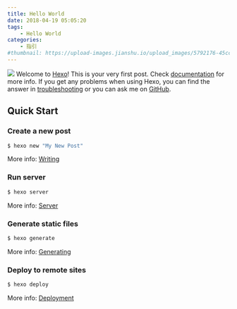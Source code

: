 ```yaml
---
title: Hello World
date: 2018-04-19 05:05:20
tags: 
    - Hello World
categories:
    - 指引
#thumbnail: https://upload-images.jianshu.io/upload_images/5792176-45cc6638af2a2dc6.jpg?imageMogr2/auto-orient/strip%7CimageView2/2/w/1240
---
```

![](https://upload-images.jianshu.io/upload_images/5792176-45cc6638af2a2dc6.jpg?imageMogr2/auto-orient/strip%7CimageView2/2/w/1240)
Welcome to [Hexo](https://hexo.io/)! This is your very first post. Check [documentation](https://hexo.io/docs/) for more info. If you get any problems when using Hexo, you can find the answer in [troubleshooting](https://hexo.io/docs/troubleshooting.html) or you can ask me on [GitHub](https://github.com/hexojs/hexo/issues).

<!-- more -->

## Quick Start

### Create a new post

``` bash
$ hexo new "My New Post"
```

More info: [Writing](https://hexo.io/docs/writing.html)

### Run server

``` bash
$ hexo server
```

More info: [Server](https://hexo.io/docs/server.html)

### Generate static files

``` bash
$ hexo generate
```

More info: [Generating](https://hexo.io/docs/generating.html)

### Deploy to remote sites

``` bash
$ hexo deploy
```

More info: [Deployment](https://hexo.io/docs/deployment.html)
